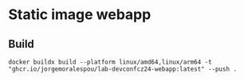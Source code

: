 # Static image webapp

## Build

```
docker buildx build --platform linux/amd64,linux/arm64 -t "ghcr.io/jorgemoralespou/lab-devconfcz24-webapp:latest" --push .
```